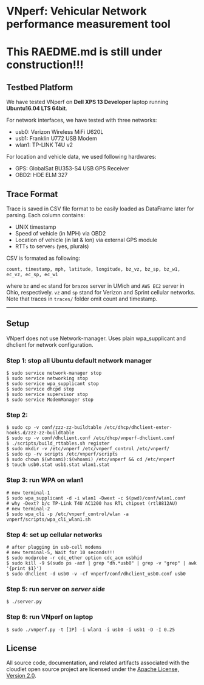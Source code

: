 # VNperf: Vehicular Network performance measurement tool

# This RAEDME.md is still under construction!!!

## Testbed Platform
We have tested VNperf on **Dell XPS 13 Developer** laptop running **Ubuntu16.04
LTS 64bit**. 

For network interfaces, we have tested with three networks:
* usb0: Verizon Wireless MiFi U620L
* usb1: Franklin U772 USB Modem 
* wlan1: TP-LINK T4U v2

For location and vehicle data, we used following hardwares:
* GPS: GlobalSat BU353-S4 USB GPS Receiver
* OBD2: HDE ELM 327 


## Trace Format
Trace is saved in CSV file format to be easily loaded as DataFrame later for
parsing.  Each column contains:
* UNIX timestamp
* Speed of vehicle (in MPH) via OBD2
* Location of vehicle (in lat & lon) via external GPS module
* RTT```s``` to server```s``` (yes, plurals) 

CSV is formated as following:
```
count, timestamp, mph, latitude, longitude, bz_vz, bz_sp, bz_w1, ec_vz, ec_sp, ec_w1
```
where ```bz``` and ```ec``` stand for ```brazos``` server in UMich and ```AWS
EC2``` server in Ohio, respectively.  ```vz``` and ```sp``` stand for Verizon
and Sprint cellular networks. Note that traces in ```traces/``` folder omit
count and timestamp.

***

## Setup
VNperf does not use Network-manager. Uses plain wpa_supplicant and dhclient for network configuration.

### Step 1: stop all Ubuntu default network manager
```
$ sudo service network-manager stop
$ sudo service networking stop
$ sudo service wpa_supplicant stop
$ sudo service dhcpd stop
$ sudo service supervisor stop
$ sudo service ModemManager stop
```

### Step 2: 
```
$ sudo cp -v conf/zzz-zz-buildtable /etc/dhcp/dhclient-enter-hooks.d/zzz-zz-buildtable
$ sudo cp -v conf/dhclient.conf /etc/dhcp/vnperf-dhclient.conf
$ ./scripts/build_rttables.sh register
$ sudo mkdir -v /etc/vnperf /etc/vnperf_control /etc/vnperf/
$ sudo cp -rv scripts /etc/vnperf/scripts
$ sudo chown $(whoami):$(whoami) /etc/vnperf && cd /etc/vnperf
$ touch usb0.stat usb1.stat wlan1.stat
```

### Step 3: run WPA on wlan1
```
# new terminal-1
$ sudo wpa_supplicant -d -i wlan1 -Dwext -c $(pwd)/conf/wlan1.conf
# why -Dext? b/c TP-Link T4U AC1200 has RTL chipset (rtl8812AU)
# new terminal-2
$ sudo wpa_cli -p /etc/vnperf_control/wlan -a vnperf/scripts/wpa_cli_wlan1.sh
```

### Step 4: set up cellular networks
```
# after plugging in usb-cell modems
# new terminal-5, Wait for 10 seconds!!!
$ sudo modprobe -r cdc_ether option cdc_acm usbhid
$ sudo kill -9 $(sudo ps -axf | grep "dh.*usb0" | grep -v "grep" | awk '{print $1}')
$ sudo dhclient -d usb0 -v -cf vnperf/conf/dhclient_usb0.conf usb0
```

### Step 5: run server on ***server side***
```
$ ./server.py
```

### Step 6: run VNperf on laptop
```
$ sudo ./vnperf.py -t [IP] -i wlan1 -i usb0 -i usb1 -D -I 0.25
```

## License
All source code, documentation, and related artifacts associated with the
cloudlet open source project are licensed under the [Apache License, Version
2.0](http://www.apache.org/licenses/LICENSE-2.0.html).
